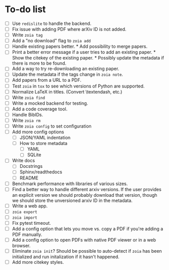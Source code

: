 # To-do list

* [ ] Use `redislite` to handle the backend.
* [ ] Fix issue with adding PDF where arXiv ID is not added.
* [ ] Write `zoia tag`
* [ ] Add a "no download" flag to `zoia add`
* [ ] Handle existing papers better.
        * Add possibility to merge papers.
* [ ] Print a better error message if a user tries to add an existing paper.
        * Show the citekey of the existing paper.
        * Possibly update the metadata if there is more to be found.
* [ ] Add a way to try re-downloading an existing paper.
* [ ] Update the metadata if the tags change in `zoia note`.
* [ ] Add papers from a URL to a PDF.
* [ ] Test `zoia` in `tox` to see which versions of Python are supported.
* [ ] Normalize LaTeX in titles.  (Convert \textendash, etc.)
* [ ] Write `zoia find`
* [ ] Write a mocked backend for testing.
* [ ] Add a code coverage tool.
* [ ] Handle BibIDs.
* [ ] Write `zoia rm`
* [ ] Write `zoia config` to set configuration
* [ ] Add more config options
    * [ ] JSON/YAML indentation
    * [ ] How to store metadata
        * [ ] YAML
        * [ ] SQLite
* [ ] Write docs
    * [ ] Docstrings
    * [ ] Sphinx/readthedocs
    * [ ] README
* [ ] Benchmark performance with libraries of various sizes.
* [ ] Find a better way to handle different arxiv versions.
        If the user provides an explicit version we should probably download
        that version, though we should store the unversioned arxiv ID in the
        metadata.
* [ ] Write a web app.
* [ ] `zoia export`
* [ ] `zoia import`
* [ ] Fix pytest timeout.
* [ ] Add a config option that lets you move vs. copy a PDF if you're adding a
      PDF manually.
* [ ] Add a config option to open PDFs with native PDF viewer or in a web
      browser.
* [ ] Eliminate `zoia init`?  Should be possible to auto-detect if `zoia` has
      been initialized and run initalization if it hasn't happened.
* [ ] Add more citekey styles.
